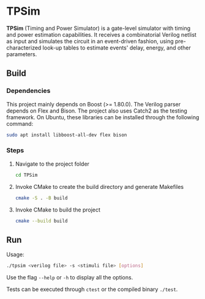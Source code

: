 # TPSim

**TPSim** (Timing and Power Simulator) is a gate-level simulator with timing and power estimation capabilities. It receives a combinatorial Verilog netlist as input and simulates the circuit in an event-driven fashion, using pre-characterized look-up tables to estimate events' delay, energy, and other parameters.

## Build

### Dependencies

This project mainly depends on Boost (>= 1.80.0). The Verilog parser depends on Flex and Bison. The project also uses Catch2 as the testing framework. On Ubuntu, these libraries can be installed through the following command:

```sh
sudo apt install libboost-all-dev flex bison
```

### Steps

1. Navigate to the project folder
    ```sh
    cd TPSim
    ```
2. Invoke CMake to create the build directory and generate Makefiles
    ```sh
    cmake -S . -B build
    ```
3. Invoke CMake to build the project
    ```sh
    cmake --build build
    ```

## Run

Usage:

```sh
./tpsim <verilog file> -s <stimuli file> [options]
```

Use the flag `--help` or `-h` to display all the options.

Tests can be executed through `ctest` or the compiled binary `./test`.